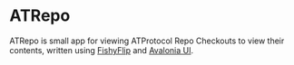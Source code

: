 # ATRepo

ATRepo is small app for viewing ATProtocol Repo Checkouts to view their contents, written using [FishyFlip](https://github.com/drasticactions/fishyflip) and [Avalonia UI](https://avaloniaui.net/).
